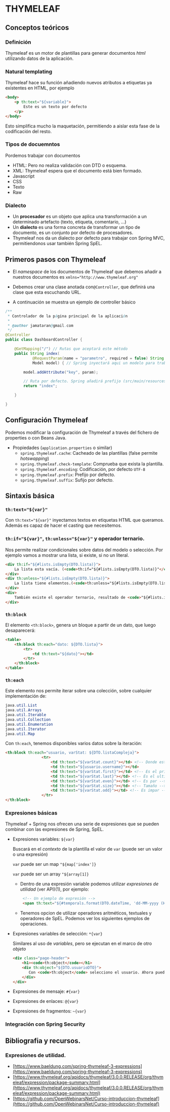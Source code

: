 # THYMELEAF

## Conceptos teóricos

### Definición

Thymeleaf es un motor de plantillas para generar documentos _html_ utilizando datos de la aplicación.


### Natural templating

Thymeleaf hace su función añadiendo nuevos atributos a etiquetas ya existentes en HTML, por ejemplo

```html
<body>
    <p th:text="${variable}">
        Este es un texto por defecto
    </p>
</body>
```

Esto simplifica mucho la maquetación, permitiendo a aislar esta fase de la codificación del resto.

### Tipos de docuemntos
Pordemos trabajar con documentos
* HTML: Pero no realiza validación con DTD o esquema.
* XML: Thymeleaf espera que el documento está bien formado.
* Javascript
* CSS
* Texto
* Raw

### Dialecto

* Un **procesador** es un objeto que aplica una transformación a un determinado artefacto (texto, etiqueta, comentario, ...)
* Un **dialecto** es una forma concreta de transformar un tipo de documento, es un conjunto por defecto de procesadores. 
* Thymeleaf nos da un dialecto por defecto para trabajar con Spring MVC, permitiendonos usar también Spring SpEL.

## Primeros pasos con Thymeleaf

* El _namespace_ de los documentos de Thymeleaf que debemos añadir a nuestros documentos es ``xmlns="http://www.thymeleaf.org"`` 

* Debemos crear una clase anotada con``@Controller``, que definirá una clase que esta escuchando URL.

* A continuación se muestra un ejemplo de controller básico

```java
/**
 * Controlador de la página principal de la aplicación
 *
 * @author jamataran@gmail.com
 */
@Controller
public class DashboardController {

    @GetMapping("/") // Rutas que aceptará este método
    public String index(
            @RequestParam(name = "parametro", required = false) String param, // Parámetros.
            Model model) { // Spring inyectará aqui un modelo para trabajar con él.

        model.addAttribute("key", param);

        // Ruta por defecto. Spring añadirá prefijo (src/main/resources/templates por defecto) y Sufijo (.html) por defecto.
        return "index";

    }

}
```

## Configuración Thymeleaf

Podemos modificar la configuración de Thymeleaf a través del fichero de properties o con Beans Java.

* Propiedades (```application.properties``` o similar)
    * ```spring.thymeleaf.cache```: Cacheado de las plantillas (false permite _hotswapping_)
    * ```spring.thymeleaf.check-template```: Comprueba que exista la plantilla.
    * ```spring.thymeleaf.encoding```: Codificación, por defecto ```UTF-8```
    * ```spring.thymeleaf.prefix```: Prefijo por defecto.
    * ```spring.thymeleaf.suffix```: Sufijo por defecto.
    
## Sintaxis básica

### ```th:text="${var}"```

Con ```th:text="${var}"``` inyectamos textos en etiquetas HTML que queramos. Además es capaz de hacer el casting que necesitemos.
 
### ```th:if="${var}"```, ```th:unless="${var}"``` y operador ternario.

Nos permite realizar condicionales sobre datos del modelo o selección.
Por ejemplo vamos a mostrar una lista, si existe, si no un literal.

```html
<div th:if="${#lists.isEmpty(DTO.lista)}">
    La lista esta vacía. (<code>th:if="${#lists.isEmpty(DTO.lista)}"</code>)
</div>
<div th:unless="${#lists.isEmpty(DTO.lista)}">
    La lista tiene elementos.(<code>th:unless="${#lists.isEmpty(DTO.lista)}"</code>)
</div>
<div>
    También existe el operador ternario, resultado de <code>"${#lists.isEmpty(DTO.lista)} ? 'TERNARIO_TRUE' : 'TERNARIO_FALSE'"></code>: <span th:text="${#lists.isEmpty(DTO.lista)} ? 'TERNARIO_TRUE' : 'TERNARIO_FALSE'"></span>
</div>
```

### ```th:block```

El elemento ```<th:block>```, genera un bloque a partir de un dato, que luego desaparecerá:

```html
<table>
    <th:block th:each="dato: ${DTO.lista}">
        <tr>
            <td th:text="${dato}"></td>
        </tr>
    </th:block>
</table>
```

### ```th:each ```

Este elemento nos permite iterar sobre una colección, sobre cualquier implementación de:

```java
java.util.List
java.util.Arrays
java.util.Iterable
java.util.Collection
java.util.Enumeration
java.util.Iterator
java.util.Map
```

Con ```th:each```, tenemos disponibles varios datos sobre la iteración:

````html
<th:block th:each="usuario, varStat: ${DTO.listaCompleja}">
                <tr>
                    <td th:text="${varStat.count}"></td> <!-- Donde estamos -->
                    <td th:text="${usuario.username}"></td>
                    <td th:text="${varStat.first}"></td> <!-- Es el primero -->
                    <td th:text="${varStat.last}"></td> <!-- Es el ultimo -->
                    <td th:text="${varStat.even}"></td> <!-- Es par -->
                    <td th:text="${varStat.size}"></td> <!-- Tamaño -->
                    <td th:text="${varStat.odd}"></td> <!-- Es impar -->
                </tr>
</th:block>
````



### Expresiones básicas

Thymeleaf + Spring nos ofrecen una serie de expresiones que se pueden combinar con las expresiones de Spring, SpEL.

* Expresiones variables: ``` ${var} ```
    
   Buscará en el *contexto* de la plantilla el valor de ```var``` (puede ser un valor o una expresión)
   
   ```var``` puede ser un map ``"${map['index']}``
   
   ```var``` puede ser un array ``"${array[1]}``
   
   * Dentro de una expresión variable podemos utilizar *expresiones de utilidad* (ver API)(1), por ejemplo:
   
       ```html
        <!-- Un ejemplo de expresión -->
        <span th:text="${#temporals.format(DTO.dateTime, 'dd-MM-yyyy (HH:mm:ss)')}"></span>
        ```
   
   * Tenemos opcion de utilizar operadores aritméticos, textuales y operadores de SpEL. Podemos ver los siguientes ejemplos de operaciones.    
   
* Expresiones variables de selección: ```*{var} ```

    Similares al uso de _variables_, pero se ejecutan en el marco de otro *objeto*
    
    ```html
    <div class="page-header">
        <h1><code>th:object</code></h1>
        <div th:object="${DTO.usuarioDTO}">
           Con <code>th:object</code> selecciono el usuario. Ahora puedo usar <code>*{var}</code> para seleccionar datos, como <span th:text="*{username}"></span>
        </div>
    </div>
    ```
   
* Expresiones de mensaje: ```#{var} ```   
* Expresiones de enlaces: ```@{var} ```   
* Expresiones de fragmentos: ```~{var} ```  

### Integración con Spring Security

## Bibliografia y recursos.

### Expresiones de utilidad.
* [https://www.baeldung.com/spring-thymeleaf-3-expressions](https://www.baeldung.com/spring-thymeleaf-3-expressions)
* [https://www.thymeleaf.org/apidocs/thymeleaf/3.0.0.RELEASE/org/thymeleaf/expression/package-summary.html](https://www.thymeleaf.org/apidocs/thymeleaf/3.0.0.RELEASE/org/thymeleaf/expression/package-summary.html)
* [https://github.com/OpenWebinarsNet/Curso-introduccion-thymeleaf](https://github.com/OpenWebinarsNet/Curso-introduccion-thymeleaf)
